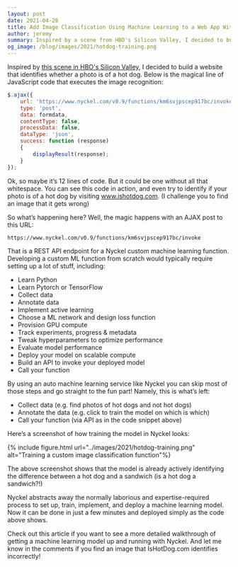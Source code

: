 ```yaml
---
layout: post
date: 2021-04-28
title: Add Image Classification Using Machine Learning to a Web App With a Single Line of Code 
author: jeremy
summary: Inspired by a scene from HBO's Silicon Valley, I decided to build a website that identifies whether a photo is of a hot dog.
og_image: /blog/images/2021/hotdog-training.png
---
```


Inspired by [this scene in HBO's Silicon Valley](https://www.youtube.com/watch?v=ACmydtFDTGs), I decided to build a website that identifies whether a photo is of a hot dog. Below is the magical line of JavaScript code that executes the image recognition:

```javascript
$.ajax({
    url: 'https://www.nyckel.com/v0.9/functions/km6svjpscep917bc/invoke',
    type: 'post',
    data: formdata,
    contentType: false,
    processData: false,
    dataType: 'json',
    success: function (response)
    {
        displayResult(response);
    }
});
```

Ok, so maybe it’s 12 lines of code. But it could be one without all that whitespace. You can see this code in action, and even try to identify if your photo is of a hot dog by visiting www.ishotdog.com. (I challenge you to find an image that it gets wrong)

So what’s happening here? Well, the magic happens with an AJAX post to this URL:

```url
https://www.nyckel.com/v0.9/functions/km6svjpscep917bc/invoke
```

That is a REST API endpoint for a Nyckel custom machine learning function. Developing a custom ML function from scratch would typically require setting up a lot of stuff, including:

* Learn Python
* Learn Pytorch or TensorFlow
* Collect data
* Annotate data
* Implement active learning
* Choose a ML network and design loss function
* Provision GPU compute
* Track experiments, progress & metadata
* Tweak hyperparameters to optimize performance
* Evaluate model performance
* Deploy your model on scalable compute
* Build an API to invoke your deployed model
* Call your function

By using an auto machine learning service like Nyckel you can skip most of those steps and go straight to the fun part! Namely, this is what’s left:

* Collect data (e.g. find photos of hot dogs and not hot dogs)
* Annotate the data (e.g. click to train the model on which is which)
* Call your function (via API as in the code snippet above)

Here’s a screenshot of how training the model in Nyckel looks:

{% include figure.html url="../images/2021/hotdog-training.png" alt="Training a custom image classification function"%}

The above screenshot shows that the model is already actively identifying the difference between a hot dog and a sandwich (is a hot dog a sandwich?!)

Nyckel abstracts away the normally laborious and expertise-required process to set up, train, implement, and deploy a machine learning model. Now it can be done in just a few minutes and deployed simply as the code above shows.

Check out this article if you want to see a more detailed walkthrough of getting a machine learning model up and running with Nyckel. And let me know in the comments if you find an image that IsHotDog.com identifies incorrectly!
